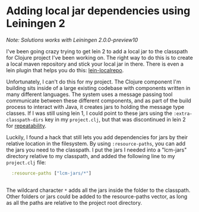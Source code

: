 # Adding local jar dependencies using Leiningen 2

_Note: Solutions works with Leiningen 2.0.0-preview10_

I've been going crazy trying to get lein 2 to add a local jar to the classpath for Clojure project I've been working on. The right way to do this is to create a local maven repository and stick your local jar in there. There is even a lein plugin that helps you do this: [lein-localrepo](https://github.com/kumarshantanu/lein-localrepo).

Unfortunately, I can't do this for my project. The Clojure component I'm building sits inside of a large existing codebase with components written in many different languages. The system uses a message passing tool communicate between these different components, and as part of the build process to interact with Java, it creates jars to holding the message type classes. If I was still using lein 1, I could point to these jars using the `:extra-classpath-dirs` key in my `project.clj`, but that was discontinued in lein 2 for [repeatability](https://github.com/technomancy/leiningen/wiki/Repeatability).
 
Luckily, I found a hack that still lets you add dependencies for jars by their relative location in the filesystem.  By using `:resource-paths`, you can add the jars you need to the classpath. I put the jars I needed into a "lcm-jars" directory relative to my classpath, and added the following line to my `project.clj` file:

```clojure
  :resource-paths ["lcm-jars/*"]
  
```

The wildcard character `*` adds all the jars inside the folder to the classpath. Other folders or jars could be added to the resource-paths vector, as long as all the paths are relative to the project root directory.
